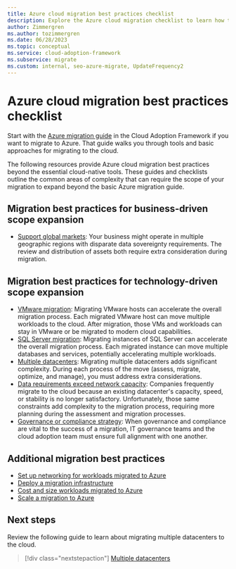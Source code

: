 ```yaml
---
title: Azure cloud migration best practices checklist
description: Explore the Azure cloud migration checklist to learn how to implement the Azure tools used to align with cloud migration best practices.
author: Zimmergren
ms.author: tozimmergren
ms.date: 06/28/2023
ms.topic: conceptual
ms.service: cloud-adoption-framework
ms.subservice: migrate
ms.custom: internal, seo-azure-migrate, UpdateFrequency2
---
```


# Azure cloud migration best practices checklist

Start with the [Azure migration guide](../azure-migration-guide/index.md) in the Cloud Adoption Framework if you want to migrate to Azure. That guide walks you through tools and basic approaches for migrating to the cloud.

The following resources provide Azure cloud migration best practices beyond the essential cloud-native tools. These guides and checklists outline the common areas of complexity that can require the scope of your migration to expand beyond the basic Azure migration guide.

## Migration best practices for business-driven scope expansion

- [Support global markets](./multiple-regions.md): Your business might operate in multiple geographic regions with disparate data sovereignty requirements. The review and distribution of assets both require extra consideration during migration.

## Migration best practices for technology-driven scope expansion

- [VMware migration](../../scenarios/azure-vmware/index.md): Migrating VMware hosts can accelerate the overall migration process. Each migrated VMware host can move multiple workloads to the cloud. After migration, those VMs and workloads can stay in VMware or be migrated to modern cloud capabilities.
- [SQL Server migration](./sql-migration.md): Migrating instances of SQL Server can accelerate the overall migration process. Each migrated instance can move multiple databases and services, potentially accelerating multiple workloads.
- [Multiple datacenters](./multiple-datacenters.md): Migrating multiple datacenters adds significant complexity. During each process of the move (assess, migrate, optimize, and manage), you must address extra considerations.
- [Data requirements exceed network capacity](./network-capacity-exceeded.md): Companies frequently migrate to the cloud because an existing datacenter's capacity, speed, or stability is no longer satisfactory. Unfortunately, those same constraints add complexity to the migration process, requiring more planning during the assessment and migration processes.
- [Governance or compliance strategy](./governance-or-compliance.md): When governance and compliance are vital to the success of a migration, IT governance teams and the cloud adoption team must ensure full alignment with one another.

## Additional migration best practices

- [Set up networking for workloads migrated to Azure](./migrate-best-practices-networking.md)
- [Deploy a migration infrastructure](../azure-migration-guide/ready-alz.md)
- [Cost and size workloads migrated to Azure](./migrate-best-practices-costs.md)
- [Scale a migration to Azure](./contoso-migration-scale.md)

## Next steps

Review the following guide to learn about migrating multiple datacenters to the cloud.

> [!div class="nextstepaction"]
> [Multiple datacenters](./multiple-datacenters.md)
